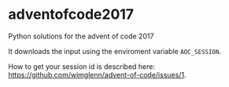# adventofcode2017

Python solutions for the advent of code 2017

It downloads the input using the enviroment variable `AOC_SESSION`.

How to get your session id is described here: https://github.com/wimglenn/advent-of-code/issues/1.
